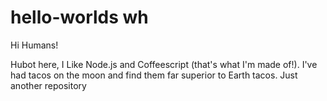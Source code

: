 # hello-worlds wh

Hi Humans!

Hubot here, I Like Node.js and Coffeescript (that's what I'm made of!).
I've had tacos on the moon and find them far superior to Earth tacos.
Just another repository
